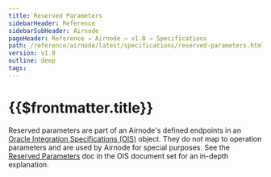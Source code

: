 ```yaml
---
title: Reserved Parameters
sidebarHeader: Reference
sidebarSubHeader: Airnode
pageHeader: Reference → Airnode → v1.0 → Specifications
path: /reference/airnode/latest/specifications/reserved-parameters.html
version: v1.0
outline: deep
tags:
---
```


<VersionWarning/>

<PageHeader/>

<SearchHighlight/>

# {{$frontmatter.title}}

Reserved parameters are part of an Airnode's defined endpoints in an
[Oracle Integration Specifications (OIS)](/reference/ois/latest/) object. They
do not map to operation parameters and are used by Airnode for special purposes.
See the [Reserved Parameters](/reference/ois/latest/reserved-parameters.md) doc
in the OIS document set for an in-depth explanation.
